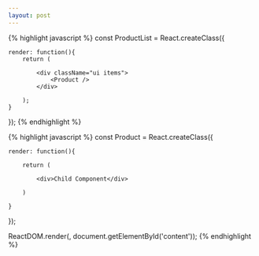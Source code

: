 ```yaml
---
layout: post
---
```


{% highlight javascript %}
const ProductList = React.createClass({

	render: function(){
		return (
		
			<div className="ui items">
				<Product />
			</div>

		);
	}

});
{% endhighlight %}

{% highlight javascript %}
const Product = React.createClass({

	render: function(){

		return (

			<div>Child Component</div>

		)

	}

});

ReactDOM.render(<ProductList />, document.getElementById('content'));
{% endhighlight %}

